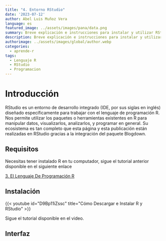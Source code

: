 ```yaml
---
title: "4. Entorno RStudio"
date: '2023-07-12'
author: Abel Luis Muñoz Vera
language: es
featured_image: ../assets/images/pana/data.png
summary: Breve explicación e instrucciones para instalar y utilizar RStudio.
description: Breve explicación e instrucciones para instalar y utilizar RStudio.
authorimage: ../assets/images/global/author.webp
categories:
  - aprende-r
tags:
  - Lenguaje R
  - RStudio
  - Programacion
---
```


# Introducción

RStudio es un entorno de desarrollo integrado (IDE, por sus siglas en inglés) diseñado específicamente para trabajar con el lenguaje de programación R. Nos permite utilizar los paquetes o herramientas existentes en R para manipular datos, visualizarlos, analizarlos, y programar en general. Su ecosistema es tan completo que esta página y esta publicación están realizadas en RStudio gracias a la integración del paquete Blogdown.

## Requisitos

Necesitas tener instalado R en tu computador, sigue el tutorial anterior disponible en el siguiente enlace

<a href= "https://abeluis.netlify.app/aprender/2023-06-10-que-es-el-lenguaje-de-programacion-r"
  class="inline-flex text-white bg-primary-600 hover:bg-primary-800 focus:ring-4 focus:outline-none focus:ring-primary-300 font-medium rounded-lg text-sm px-5 py-2.5 text-center dark:focus:ring-primary-900 my-4"> 3. El Lenguaje De Programación R </a>

## Instalación

{{< youtube id="D9Bp11iZssc" title="Cómo Descargar e Instalar R y RStudio" >}}

Sigue el tutorial disponible en el video.

## Interfaz
